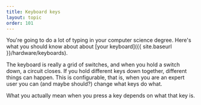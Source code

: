 ```yaml
---
title: Keyboard keys
layout: topic
order: 101
---
```


You're going to do a lot of typing in your computer science degree. Here's what
you should know about about
[your keyboard]({{ site.baseurl }}/hardware/keyboards).

The keyboard is really a grid of switches, and when you hold a switch down, a
circuit closes. If you hold different keys down together, different things can
happen. This is configurable, that is, when you are an expert user you can (and
maybe should?) change what keys do what.

What you actually mean when you press a key depends on what that key is.

